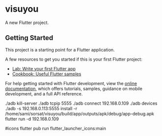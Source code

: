 # visuyou

A new Flutter project.

## Getting Started

This project is a starting point for a Flutter application.

A few resources to get you started if this is your first Flutter project:

- [Lab: Write your first Flutter app](https://docs.flutter.dev/get-started/codelab)
- [Cookbook: Useful Flutter samples](https://docs.flutter.dev/cookbook)

For help getting started with Flutter development, view the
[online documentation](https://docs.flutter.dev/), which offers tutorials,
samples, guidance on mobile development, and a full API reference.

./adb kill-server
./adb tcpip 5555
./adb connect 192.168.0.109
./adb devices
./adb -s 192.168.0.113:5555 install -r /home/sami/sorsat/visuyou/build/app/outputs/apk/debug/app-debug.apk
flutter run -d 192.168.0.109

#icons
flutter pub run flutter_launcher_icons:main
